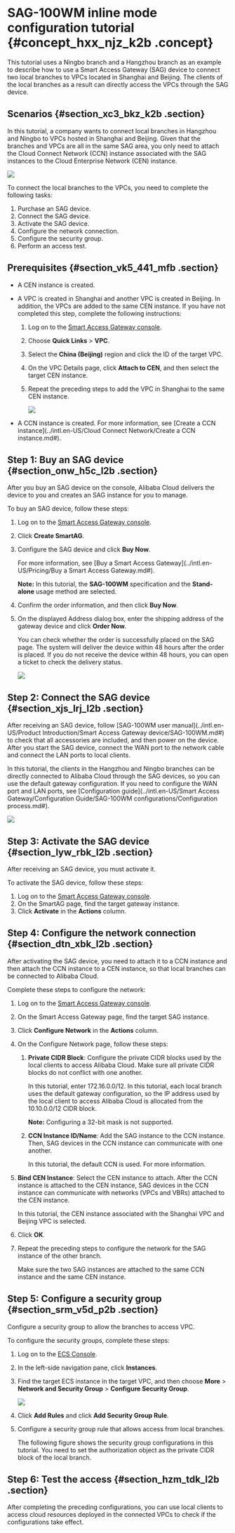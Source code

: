 # SAG-100WM inline mode configuration tutorial {#concept_hxx_njz_k2b .concept}

This tutorial uses a Ningbo branch and a Hangzhou branch as an example to describe how to use a Smart Access Gateway \(SAG\) device to connect two local branches to VPCs located in Shanghai and Beijing. The clients of the local branches as a result can directly access the VPCs through the SAG device.

## Scenarios {#section_xc3_bkz_k2b .section}

In this tutorial, a company wants to connect local branches in Hangzhou and Ningbo to VPCs hosted in Shanghai and Beijing. Given that the branches and VPCs are all in the same SAG area, you only need to attach the Cloud Connect Network \(CCN\) instance associated with the SAG instances to the Cloud Enterprise Network \(CEN\) instance.

![](http://static-aliyun-doc.oss-cn-hangzhou.aliyuncs.com/assets/img/23682/156571046514251_en-US.png)

To connect the local branches to the VPCs, you need to complete the following tasks:

1.  Purchase an SAG device.
2.  Connect the SAG device.
3.  Activate the SAG device.
4.  Configure the network connection.
5.  Configure the security group.
6.  Perform an access test.

## Prerequisites {#section_vk5_441_mfb .section}

-   A CEN instance is created.
-   A VPC is created in Shanghai and another VPC is created in Beijing. In addition, the VPCs are added to the same CEN instance. If you have not completed this step, complete the following instructions:
    1.  Log on to the [Smart Access Gateway console](https://smartag.console.aliyun.com).
    2.  Choose **Quick Links** \> **VPC**.
    3.  Select the **China \(Beijing\)** region and click the ID of the target VPC.
    4.  On the VPC Details page, click **Attach to CEN**, and then select the target CEN instance.
    5.  Repeat the preceding steps to add the VPC in Shanghai to the same CEN instance.

        ![](http://static-aliyun-doc.oss-cn-hangzhou.aliyuncs.com/assets/img/23682/156571046513745_en-US.png)

-   A CCN instance is created. For more information, see [Create a CCN instance](../intl.en-US/Cloud Connect Network/Create a CCN instance.md#).

## Step 1: Buy an SAG device {#section_onw_h5c_l2b .section}

After you buy an SAG device on the console, Alibaba Cloud delivers the device to you and creates an SAG instance for you to manage.

To buy an SAG device, follow these steps:

1.  Log on to the [Smart Access Gateway console](https://smartag.console.aliyun.com).
2.  Click **Create SmartAG**.
3.  Configure the SAG device and click **Buy Now**.

    For more information, see [Buy a Smart Access Gateway](../intl.en-US/Pricing/Buy a Smart Access Gateway.md#).

    **Note:** In this tutorial, the **SAG-100WM** specification and the **Stand-alone** usage method are selected.

4.  Confirm the order information, and then click **Buy Now**.
5.  On the displayed Address dialog box, enter the shipping address of the gateway device and click **Order Now**.

    You can check whether the order is successfully placed on the SAG page. The system will deliver the device within 48 hours after the order is placed. If you do not receive the device within 48 hours, you can open a ticket to check the delivery status.

    ![](http://static-aliyun-doc.oss-cn-hangzhou.aliyuncs.com/assets/img/23799/156571046521242_en-US.png)


## Step 2: Connect the SAG device {#section_xjs_lrj_l2b .section}

After receiving an SAG device, follow [SAG-100WM user manual](../intl.en-US/Product Introduction/Smart Access Gateway device/SAG-100WM.md#) to check that all accessories are included, and then power on the device. After you start the SAG device, connect the WAN port to the network cable and connect the LAN ports to local clients.

In this tutorial, the clients in the Hangzhou and Ningbo branches can be directly connected to Alibaba Cloud through the SAG devices, so you can use the default gateway configuration. If you need to configure the WAN port and LAN ports, see [Configuration guide](../intl.en-US/Smart Access Gateway/Configuration Guide/SAG-100WM configurations/Configuration process.md#).

![](http://static-aliyun-doc.oss-cn-hangzhou.aliyuncs.com/assets/img/23682/156571046513738_en-US.png)

## Step 3: Activate the SAG device {#section_lyw_rbk_l2b .section}

After receiving an SAG device, you must activate it.

To activate the SAG device, follow these steps:

1.  Log on to the [Smart Access Gateway console](https://smartag.console.aliyun.com/).
2.  On the SmartAG page, find the target gateway instance.
3.  Click **Activate** in the **Actions** column.

## Step 4: Configure the network connection {#section_dtn_xbk_l2b .section}

After activating the SAG device, you need to attach it to a CCN instance and then attach the CCN instance to a CEN instance, so that local branches can be connected to Alibaba Cloud.

Complete these steps to configure the network:

1.  Log on to the [Smart Access Gateway console](https://smartag.console.aliyun.com/).
2.  On the Smart Access Gateway page, find the target SAG instance.
3.  Click **Configure Network** in the **Actions** column.
4.  On the Configure Network page, follow these steps:
    1.  **Private CIDR Block**: Configure the private CIDR blocks used by the local clients to access Alibaba Cloud. Make sure all private CIDR blocks do not conflict with one another.

        In this tutorial, enter 172.16.0.0/12. In this tutorial, each local branch uses the default gateway configuration, so the IP address used by the local client to access Alibaba Cloud is allocated from the 10.10.0.0/12 CIDR block.

        **Note:** Configuring a 32-bit mask is not supported.

    2.  **CCN Instance ID/Name**: Add the SAG instance to the CCN instance. Then, SAG devices in the CCN instance can communicate with one another.

        In this tutorial, the default CCN is used. For more information.

5.  **Bind CEN Instance**: Select the CEN instance to attach. After the CCN instance is attached to the CEN instance, SAG devices in the CCN instance can communicate with networks \(VPCs and VBRs\) attached to the CEN instance.

    In this tutorial, the CEN instance associated with the Shanghai VPC and Beijing VPC is selected.

6.  Click **OK**.
7.  Repeat the preceding steps to configure the network for the SAG instance of the other branch.

    Make sure the two SAG instances are attached to the same CCN instance and the same CEN instance.


## Step 5: Configure a security group {#section_srm_v5d_p2b .section}

Configure a security group to allow the branches to access VPC.

To configure the security groups, complete these steps:

1.  Log on to the [ECS Console](https://ecs.console.aliyun.com).
2.  In the left-side navigation pane, click **Instances**.
3.  Find the target ECS instance in the target VPC, and then choose **More** \> **Network and Security Group** \> **Configure Security Group**.

    ![](http://static-aliyun-doc.oss-cn-hangzhou.aliyuncs.com/assets/img/15407/15657104657646_en-US.png)

4.  Click **Add Rules** and click **Add Security Group Rule**.
5.  Configure a security group rule that allows access from local branches.

    The following figure shows the security group configurations in this tutorial. You need to set the authorization object as the private CIDR block of the local branch.


## Step 6: Test the access {#section_hzm_tdk_l2b .section}

After completing the preceding configurations, you can use local clients to access cloud resources deployed in the connected VPCs to check if the configurations take effect.

